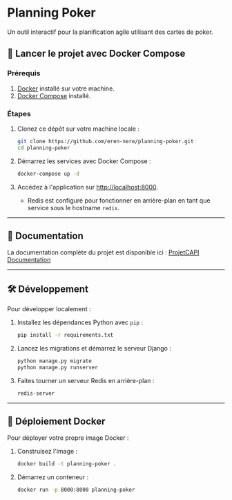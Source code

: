 
# Planning Poker

Un outil interactif pour la planification agile utilisant des cartes de poker.

## 🚀 Lancer le projet avec Docker Compose

### Prérequis
1. [Docker](https://www.docker.com/) installé sur votre machine.
2. [Docker Compose](https://docs.docker.com/compose/) installé.

### Étapes
1. Clonez ce dépôt sur votre machine locale :
   ```bash
   git clone https://github.com/eren-nere/planning-poker.git
   cd planning-poker
   ```

2. Démarrez les services avec Docker Compose :
   ```bash
   docker-compose up -d
   ```

3. Accédez à l'application sur [http://localhost:8000](http://localhost:8000).

   - Redis est configuré pour fonctionner en arrière-plan en tant que service sous le hostname `redis`.

---

## 📖 Documentation

La documentation complète du projet est disponible ici :
[ProjetCAPI Documentation](https://eren-nere.github.io/ProjetCAPI)

---

## 🛠️ Développement

Pour développer localement :
1. Installez les dépendances Python avec `pip` :
   ```bash
   pip install -r requirements.txt
   ```
2. Lancez les migrations et démarrez le serveur Django :
   ```bash
   python manage.py migrate
   python manage.py runserver
   ```
3. Faites tourner un serveur Redis en arrière-plan :
   ```bash
   redis-server
   ```
---

## 🐳 Déploiement Docker

Pour déployer votre propre image Docker :
1. Construisez l'image :
   ```bash
   docker build -t planning-poker .
   ```
2. Démarrez un conteneur :
   ```bash
   docker run -p 8000:8000 planning-poker
   ```
   

